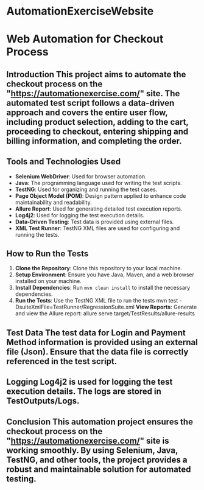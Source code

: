 # AutomationExerciseWebsite
# Web Automation for Checkout Process 
## Introduction This project aims to automate the checkout process on the "https://automationexercise.com/" site. The automated test script follows a data-driven approach and covers the entire user flow, including product selection, adding to the cart, proceeding to checkout, entering shipping and billing information, and completing the order. 
## Tools and Technologies Used 
- **Selenium WebDriver**: Used for browser automation.
- **Java**: The programming language used for writing the test scripts.
- **TestNG**: Used for organizing and running the test cases.
- **Page Object Model (POM)**: Design pattern applied to enhance code maintainability and readability.
- **Allure Report**: Used for generating detailed test execution reports.
- **Log4j2**: Used for logging the test execution details.
- **Data-Driven Testing**: Test data is provided using external files.
- **XML Test Runner**: TestNG XML files are used for configuring and running the tests.
## How to Run the Tests 
1. **Clone the Repository**: Clone this repository to your local machine.
2. **Setup Environment**: Ensure you have Java, Maven, and a web browser installed on your machine.
3. **Install Dependencies**: Run `mvn clean install` to install the necessary dependencies.
4. **Run the Tests**: Use the TestNG XML file to run the tests
mvn test -DsuiteXmlFile=TestRunner/RegressionSuite.xml
**View Reports**: Generate and view the Allure report:
allure serve target/TestResults/allure-results
## Test Data The test data for Login and Payment Method information is provided using an external file (Json). Ensure that the data file is correctly referenced in the test script. 
## Logging Log4j2 is used for logging the test execution details. The logs are stored in TestOutputs/Logs. 
## Conclusion This automation project ensures the checkout process on the "https://automationexercise.com/" site is working smoothly. By using Selenium, Java, TestNG, and other tools, the project provides a robust and maintainable solution for automated testing.
